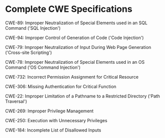 

# Complete CWE Specifications

CWE-89: Improper Neutralization of Special Elements used in an SQL Command ('SQL Injection')

CWE-94: Improper Control of Generation of Code ('Code Injection')

CWE-79: Improper Neutralization of Input During Web Page Generation ('Cross-site Scripting')

CWE-78: Improper Neutralization of Special Elements used in an OS Command ('OS Command Injection')

CWE-732: Incorrect Permission Assignment for Critical Resource

CWE-306: Missing Authentication for Critical Function

CWE-22: Improper Limitation of a Pathname to a Restricted Directory ('Path Traversal')

CWE-269: Improper Privilege Management

CWE-250: Execution with Unnecessary Privileges

CWE-184: Incomplete List of Disallowed Inputs
